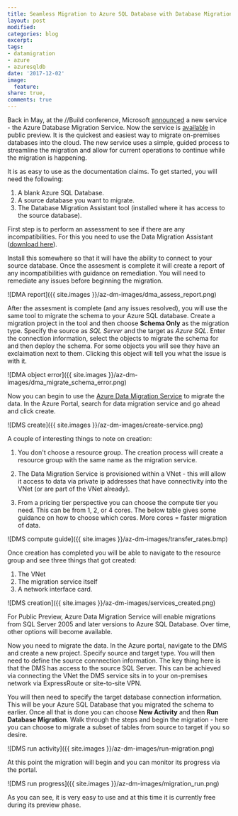```yaml
---
title: Seamless Migration to Azure SQL Database with Database Migration Assistant
layout: post
modified: 
categories: blog
excerpt: 
tags:
- datamigration
- azure
- azuresqldb
date: '2017-12-02'
image:
  feature: 
share: true,
comments: true
---
```

Back in May, at the //Build conference, Microsoft [announced](https://azure.microsoft.com/en-us/blog/azure-database-migration-service-announcement-at-build/) a new service - the Azure Database Migration Service. Now the service is [available](https://azure.microsoft.com/en-us/services/database-migration/) in public preview. It is the quickest and easiest way to migrate on-premises databases into the cloud. The new service uses a simple, guided process to streamline the migration and allow for current operations to continue while the migration is happening.

It is as easy to use as the documentation claims. To get started, you will need the following:

1. A blank Azure SQL Database.
2. A source database you want to migrate.
3. The Database Migration Assistant tool (installed where it has access to the source database).

First step is to perform an assessment to see if there are any incompatibilities. For this you need to use the Data Migration Assistant ([download here](https://www.microsoft.com/en-us/download/details.aspx?id=53595)). 

Install this somewhere so that it will have the ability to connect to your source database. Once the assesment is complete it will create a report of any incompatibilities with guidance on remediation. You will need to remediate any issues before beginning the migration.

![DMA report]({{ site.images }}/az-dm-images/dma_assess_report.png)

After the assesment is complete (and any issues resolved), you will use the same tool to migrate the schema to your Azure SQL database. Create a migration project in the tool and then choose **Schema Only** as the migration type. Specify the source as *SQL Server* and the target as *Azure SQL*. Enter the connection information, select the objects to migrate the schema for and then deploy the schema. For some objects you will see they have an exclaimation next to them. Clicking this object will tell you what the issue is with it. 

![DMA object error]({{ site.images }}/az-dm-images/dma_migrate_schema_error.png)

Now you can begin to use the [Azure Data Migration Service](https://azure.microsoft.com/en-us/services/database-migration/) to migrate the data. In the Azure Portal, search for data migration service and go ahead and click create.

![DMS create]({{ site.images }}/az-dm-images/create-service.png)

A couple of interesting things to note on creation:

1. You don't choose a resource group. The creation process will create a resource group with the same name as the migration service. 

2. The Data Migration Service is provisioned within a VNet - this will allow it access to data via private ip addresses that have connectivity into the VNet (or are part of the VNet already).

3. From a pricing tier perspective you can choose the compute tier you  need. This can be from 1, 2, or 4 cores. The below table gives some guidance on how to choose which cores. More cores = faster migration of data.

![DMS compute guide]({{ site.images }}/az-dm-images/transfer_rates.bmp)

Once creation has completed you will be able to navigate to the resource group and see three things that got created:

1. The VNet
2. The migration service itself
3. A network interface card.

![DMS creation]({{ site.images }}/az-dm-images/services_created.png)

For Public Preview, Azure Data Migration Service will enable migrations from SQL Server 2005 and later versions to Azure SQL Database. Over time, other options will become available.

Now you need to migrate the data. In the Azure portal, navigate to the DMS and create a new project. Specify source and target type. You will then need to define the source connnection information. The key thing here is that the DMS has access to the source SQL Server. This can be achieved via connecting the VNet the DMS service sits in to your on-premises network via ExpressRoute or site-to-site VPN. 

You will then need to specify the target database connection information. This will be your Azure SQL Database that you migrated the schema to earlier. Once all that is done you can choose **New Activity** and then **Run Database Migration**. Walk through the steps and begin the migration - here you can choose to migrate a subset of tables from source to target if you so desire.

![DMS run activity]({{ site.images }}/az-dm-images/run-migration.png)

At this point the migration will begin and you can monitor its progress via the portal. 

![DMS run progress]({{ site.images }}/az-dm-images/migration_run.png)

As you can see, it is very easy to use and at this time it is currently free during its preview phase.

